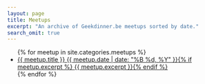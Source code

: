 ```yaml
---
layout: page
title: Meetups 
excerpt: "An archive of Geekdinner.be meetups sorted by date."
search_omit: true
---
```


<ul class="post-list">
{% for meetup in site.categories.meetups %} 
  <li><article><a href="{{ site.url }}{{ meetup.url }}">{{ meetup.title }} <span class="entry-date"><time datetime="{{ meetup.date | date_to_xmlschema }}">{{ meetup.date | date: "%B %d, %Y" }}</time></span>{% if meetup.excerpt %} <span class="excerpt">{{ meetup.excerpt }}</span>{% endif %}</a></article></li>
{% endfor %}
</ul>
